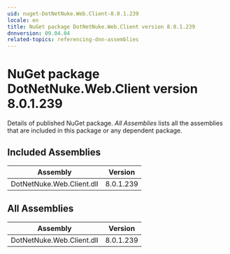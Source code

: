 ```yaml
---
uid: nuget-DotNetNuke.Web.Client-8.0.1.239
locale: en
title: NuGet package DotNetNuke.Web.Client version 8.0.1.239
dnnversion: 09.04.04
related-topics: referencing-dnn-assemblies
---
```


# NuGet package DotNetNuke.Web.Client version 8.0.1.239
Details of published NuGet package.
*All Assemblies* lists all the assemblies that are included in this package or any dependent package.

## Included Assemblies

|Assembly|Version|
|---|---|
|DotNetNuke.Web.Client.dll|8.0.1.239|

## All Assemblies

|Assembly|Version|
|---|---|
|DotNetNuke.Web.Client.dll|8.0.1.239|


